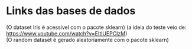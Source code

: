 # Links das bases de dados
(O dataset Iris é acessível com o pacote sklearn) (a ideia do teste veio de: https://www.youtube.com/watch?v=EItlUEPCIzM)<br/>
(O random dataset é gerado aleatoriamente com o pacote sklearn)